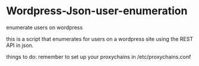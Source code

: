 # Wordpress-Json-user-enumeration
enumerate users on wordpress 

this is a script that enumerates for users on a wordpress site using the REST API in json.

things to do:
remember to set up your proxychains in /etc/proxychains.conf
